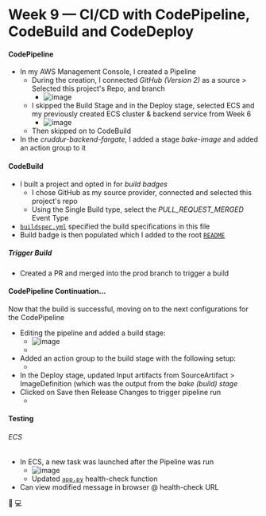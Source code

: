 # Week 9 — CI/CD with CodePipeline, CodeBuild and CodeDeploy

#### CodePipeline
- In my AWS Management Console, I created a Pipeline
  - During the creation, I connected _GitHub (Version 2)_ as a source > Selected this project's Repo, and branch
    - ![image]()
  - I skipped the Build Stage and in the Deploy stage, selected ECS and my previously created ECS cluster & backend service from Week 6
    - ![image]()
  - Then skipped on to CodeBuild
- In the _cruddur-backend-fargate_, I added a stage _bake-image_ and added an action group to it


#### CodeBuild
- I built a project and opted in for _build badges_
  - I chose GitHub as my source provider, connected and selected this project's repo
  - Using the Single Build type, select the _PULL_REQUEST_MERGED_ Event Type
- [`buildspec.yml`](https://github.com/erdookuhwa/aws-bootcamp-cruddur-2023/blob/main/backend-flask/buildspec.yml) specified the build specifications in this file 
- Build badge is then populated which I added to the root [`README`](https://github.com/erdookuhwa/aws-bootcamp-cruddur-2023/blob/main/README.md)

##### Trigger Build
- Created a PR and merged into the prod branch to trigger a build

#### CodePipeline Continuation...
Now that the build is successful, moving on to the next configurations for the CodePipeline
- Editing the pipeline and added a build stage:
  - ![image]()
  - ![]()
- Added an action group to the build stage with the following setup:
  - ![]()
- In the Deploy stage, updated Input artifacts from SourceArtifact > ImageDefinition (which was the output from the _bake (build) stage_
- Clicked on Save then Release Changes to trigger pipeline run
  - ![]()

#### Testing
###### ECS
- In ECS, a new task was launched after the Pipeline was run
  - ![image]()
  - Updated [`app.py`]() health-check function
- Can view modified message in browser @ health-check URL





🚧 💻

